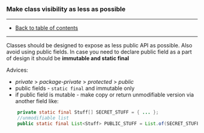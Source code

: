 ### Make class visibility as less as possible

---

* [Back to table of contents]()

---

Classes should be designed to expose as less public API as possible. Also avoid using public fields.
In case you need to declare public field as a part of design it should be **immutable and static final**

Advices:
* *private* > *package-private* > *protected* > *public* 
* public fields - ```static final``` and immutable only
* if public field is mutable - make copy or return unmodifiable version via another field like:
```java
    private static final Stuff[] SECRET_STUFF = { ... };
    //unmodifiable list
    public static final List<Stuff> PUBLIC_STUFF = List.of(SECRET_STUFF);
```